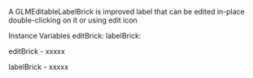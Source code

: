 A GLMEditableLabelBrick is improved label that can be edited in-place double-clicking on it or using edit iconInstance Variables	editBrick:		<Object>	labelBrick:		<Object>editBrick	- xxxxxlabelBrick	- xxxxx